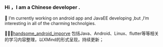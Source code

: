 ### Hi ，I am a Chinese developer .

🔭 I’m currently working on android app and JavaEE developing ,but ,I’m interesting in all of the charming technolgies.

🌱🌱🌱[handsome_android_imporve](https://github.com/flyWithWater/handsome_android_imporve)
     包括Java、Android、Linux、flutter等等相关的学习内容整理，以XMind的形式呈现，持续更新；

<!--
**flyWithWater/flyWithWater** is a ✨ _special_ ✨ repository because its `README.md` (this file) appears on your GitHub profile.

Here are some ideas to get you started:


- 🌱 I’m currently learning ...
- 👯 I’m looking to collaborate on ...
- 🤔 I’m looking for help with ...
- 💬 Ask me about ...
- 📫 How to reach me: ...
- 😄 Pronouns: ...
- ⚡ Fun fact: ...
-->
